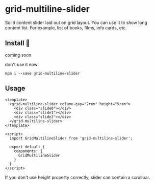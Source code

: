 # grid-multiline-slider

Solid content slider laid out on grid layout.
You can use it to show long content list. For example, list of books, films, info cards, etc.

## Install :gift:
coming soon

don't use it now
```
npm i --save grid-multiline-slider
```

## Usage
```vue
<template>
  <grid-multiline-slider column-gap="2rem" height="5rem">
    <div class="slide0"></div>
    <div class="slide1"></div>
    <div class="slide2"></div>
  </grid-multiline-slider>
</template>

<script>
  import GridMultilineSlider from 'grid-multiline-slider';
  
  export default {
    components: {
      GridMultilineSlider
    }
  }
</script>
```

If you don't use height property correctly, slider can contain a scrollbar.
